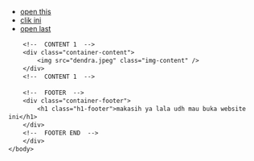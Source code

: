 <html>
    <head>
        <title>buat crush</title>
        <link rel="stylesheet" href="lala.css" />
    </head>
    <body>
        <div class="container">
        <!--   NAVIGATION  -->
        <div class="container-navbar">
            <ul class="ul-navbar">
                <li class="li-navbar">
                    <a href="contact.html" class="a-navbar">open this</a>
                </li>
                <li class="li-navbar" >
                    <a href="about.html" class="a-navbar">clik ini</a>
                </li>
                <li class="li-navbar" >
                    <a href="hari.html" class="a-navbar">open last</a>
                </li>
            </ul>
        </div>
        <!--  NAVIGATION BAR SELESAI  -->

        <!--  CONTENT 1  -->
        <div class="container-content">
            <img src="dendra.jpeg" class="img-content" />
        </div>
        <!--  CONTENT 1  -->

        <!--  FOOTER  -->
        <div class="container-footer">
            <h1 class="h1-footer">makasih ya lala udh mau buka website ini</h1>
        </div>
        <!--  FOOTER END  -->
        </div>
    </body>
</html>
